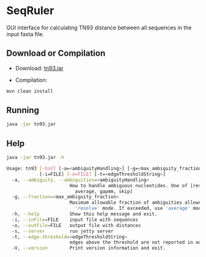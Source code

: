 # SeqRuler

GUI interface for calculating TN93 distance between all sequences in the input fasta file.

## Download or Compilation

- Download:
[tn93.jar](https://github.com/CDCgov/SeqRuler/releases/download/v1.0/tn93.jar)


- Compilation:
```bash
mvn clean install
```

## Running

```bash
java -jar tn93.jar
```

## Help

```bash
java -jar tn93.jar -h

Usage: tn93 [-hsV] [-a=<ambiguityHandling>] [-g=<max_ambiguity_fraction>]
            [-i=FILE] [-o=FILE] [-t=<edgeThresholdString>]
  -a, --ambiguity, --ambiguities=<ambiguityHandling>
                       How to handle ambiguous nucleotides. One of [resolve,
                         average, gapmm, skip]
  -g, --fraction=<max_ambiguity_fraction>
                       Maximum allowable fraction of ambiguities allowed for
                         'resolve' mode. If exceeded, use 'average' mode.
  -h, --help           Show this help message and exit.
  -i, --inFile=FILE    input file with sequences
  -o, --outFile=FILE   output file with distances
  -s, --server         run jetty server
  -t, --edge-threshold=<edgeThresholdString>
                       edges above the threshold are not reported in output
  -V, --version        Print version information and exit.
```
